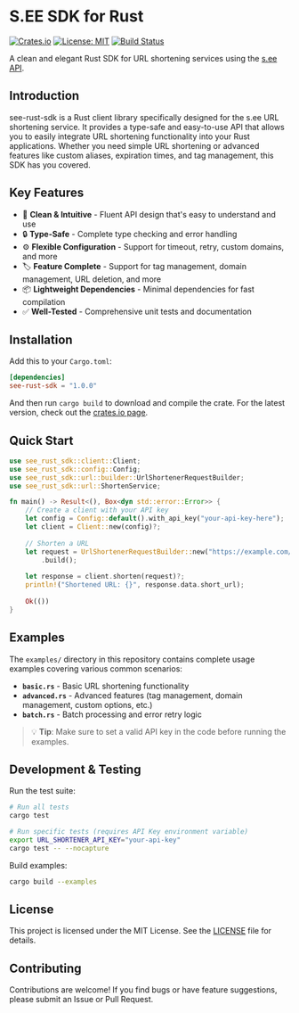 # S.EE SDK for Rust

[![Crates.io](https://img.shields.io/crates/v/see-rust-sdk.svg)](https://crates.io/crates/see-rust-sdk)
[![License: MIT](https://img.shields.io/badge/License-MIT-blue.svg)](https://opensource.org/licenses/MIT)
[![Build Status](https://github.com/sdotee/sdk.rs/actions/workflows/cargo.yml/badge.svg)](https://github.com/sdotee/sdk.rs/actions)

A clean and elegant Rust SDK for URL shortening services using the [s.ee API](https://s.ee/docs/development/api/).

## Introduction

see-rust-sdk is a Rust client library specifically designed for the s.ee URL shortening service. It provides a type-safe and easy-to-use API that allows you to easily integrate URL shortening functionality into your Rust applications. Whether you need simple URL shortening or advanced features like custom aliases, expiration times, and tag management, this SDK has you covered.

## Key Features

- 🚀 **Clean & Intuitive** - Fluent API design that's easy to understand and use
- 🔒 **Type-Safe** - Complete type checking and error handling
- ⚙️ **Flexible Configuration** - Support for timeout, retry, custom domains, and more
- 🏷️ **Feature Complete** - Support for tag management, domain management, URL deletion, and more
- 📦 **Lightweight Dependencies** - Minimal dependencies for fast compilation
- ✅ **Well-Tested** - Comprehensive unit tests and documentation

## Installation

Add this to your `Cargo.toml`:

```toml
[dependencies]
see-rust-sdk = "1.0.0"
```

And then run `cargo build` to download and compile the crate. For the latest version, check out the [crates.io page](https://crates.io/crates/see-rust-sdk).

## Quick Start

```rust
use see_rust_sdk::client::Client;
use see_rust_sdk::config::Config;
use see_rust_sdk::url::builder::UrlShortenerRequestBuilder;
use see_rust_sdk::url::ShortenService;

fn main() -> Result<(), Box<dyn std::error::Error>> {
    // Create a client with your API key
    let config = Config::default().with_api_key("your-api-key-here");
    let client = Client::new(config)?;
    
    // Shorten a URL
    let request = UrlShortenerRequestBuilder::new("https://example.com/very/long/url")?
        .build();
    
    let response = client.shorten(request)?;
    println!("Shortened URL: {}", response.data.short_url);
    
    Ok(())
}
```

## Examples

The `examples/` directory in this repository contains complete usage examples covering various common scenarios:

- **`basic.rs`** - Basic URL shortening functionality
- **`advanced.rs`** - Advanced features (tag management, domain management, custom options, etc.)
- **`batch.rs`** - Batch processing and error retry logic

> 💡 **Tip**: Make sure to set a valid API key in the code before running the examples.

## Development & Testing

Run the test suite:

```bash
# Run all tests
cargo test

# Run specific tests (requires API Key environment variable)
export URL_SHORTENER_API_KEY="your-api-key"
cargo test -- --nocapture
```

Build examples:

```bash
cargo build --examples
```

## License

This project is licensed under the MIT License. See the [LICENSE](LICENSE) file for details.

## Contributing

Contributions are welcome! If you find bugs or have feature suggestions, please submit an Issue or Pull Request.
